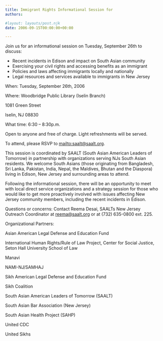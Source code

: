 ```yaml
---
title: Immigrant Rights Informational Session for
authors: 

#layout: layouts/post.njk
date: 2006-09-15T00:00:00+00:00

---
```


Join us for an informational session on Tuesday, September 26th to discuss:

-   Recent incidents in Edison and impact on South Asian community
-   Exercising your civil rights and accessing benefits as an immigrant
-   Policies and laws affecting immigrants locally and nationally
-   Legal resources and services available to immigrants in New Jersey

When: Tuesday, September 26th, 2006

Where: Woodbridge Public Library (Iselin Branch)

1081 Green Street

Iselin, NJ 08830

What time: 6:30 – 8:30p.m.

Open to anyone and free of charge. Light refreshments will be served.

To attend, please RSVP to <mailto:saalt@saalt.org>.

This session is coordinated by SAALT (South Asian American Leaders of Tomorrow)
in partnership with organizations serving NJs South Asian residents. We welcome
South Asians (those originating from Bangladesh, Sri Lanka, Pakistan, India,
Nepal, the Maldives, Bhutan and the Diaspora) living in Edison, New Jersey and
surrounding areas to attend.

Following the informational session, there will be an opportunity to meet with
local direct service organizations and a strategy session for those who would
like to get more proactively involved with issues affecting New Jersey community
members, including the recent incidents in Edison.

Questions or concerns: Contact Reema Desai, SAALTs New Jersey Outreach
Coordinator at reema@saalt.org or at (732) 635-0800 ext. 225.

Organizational Partners:

Asian American Legal Defense and Education Fund

International Human Rights/Rule of Law Project, Center for Social Justice, Seton
Hall University School of Law

Manavi

NAMI-NJ/SAMHAJ

Sikh American Legal Defense and Education Fund

Sikh Coalition

South Asian American Leaders of Tomorrow (SAALT)

South Asian Bar Association (New Jersey)

South Asian Health Project (SAHP)

United CDC

United Sikhs
